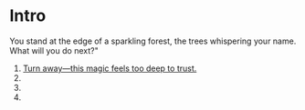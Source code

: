 # Intro

You stand at the edge of a sparkling forest, the trees whispering your name. What will you do next?"

1. [Turn away—this magic feels too deep to trust.](./choice1.md)
2.
3.
4.